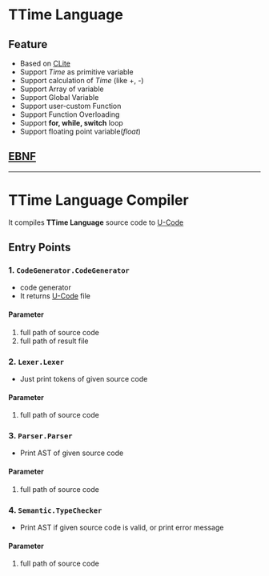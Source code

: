# TTime Language

## Feature

- Based on [CLite](http://myslu.stlawu.edu/~ehar/Spring10/364/clite_grammar.html)
- Support _Time_ as primitive variable
- Support calculation of _Time_ (like +, -)
- Support Array of variable
- Support Global Variable
- Support user-custom Function
- Support Function Overloading
- Support **for, while, switch** loop
- Support floating point variable(_float_)

## [EBNF](https://github.com/TTimeLanguage/Compiler/blob/isac/src/BNF/TTime_EBNF.pdf)


---

# TTime Language Compiler

It compiles **TTime Language** source code to [U-Code](http://pl.skuniv.ac.kr/Lecture/Compiler/cdt-9/sld022.htm)

## Entry Points

### 1. `CodeGenerator.CodeGenerator`
- code generator
- It returns [U-Code](http://pl.skuniv.ac.kr/Lecture/Compiler/cdt-9/sld022.htm) file

#### Parameter
1. full path of source code
2. full path of result file

### 2. `Lexer.Lexer`
- Just print tokens of given source code

#### Parameter
1. full path of source code

### 3. `Parser.Parser`
- Print AST of given source code

#### Parameter
1. full path of source code


### 4. `Semantic.TypeChecker`
- Print AST if given source code is valid, or print error message

#### Parameter
1. full path of source code

